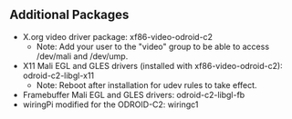 ## Additional Packages

* X.org video driver package: xf86-video-odroid-c2
    * Note: Add your user to the "video" group to be able to access /dev/mali and /dev/ump.
* X11 Mali EGL and GLES drivers (installed with xf86-video-odroid-c2): odroid-c2-libgl-x11
    * Note: Reboot after installation for udev rules to take effect.
* Framebuffer Mali EGL and GLES drivers: odroid-c2-libgl-fb
* wiringPi modified for the ODROID-C2: wiringc1
